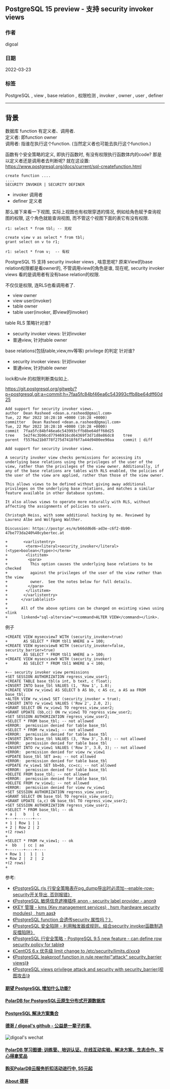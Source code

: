 ## PostgreSQL 15 preview - 支持 security invoker views   
    
### 作者            
digoal            
            
### 日期            
2022-03-23           
            
### 标签            
PostgreSQL , view , base relation , 权限检测 , invoker , owner , user , definer        
            
----            
            
## 背景       
  
数据库 function 有定义者、调用者.    
定义者: 即function owner    
调用者: 指谁在执行这个function. (当然定义者也可能去执行这个function.)    
  
函数有个安全策略的定义, 即执行函数时, 有没有权限执行函数体内的code? 那是以定义者还是调用者去判断呢? 就在这设置:    
https://www.postgresql.org/docs/current/sql-createfunction.html  
```  
create function ....  
....  
SECURITY INVOKER | SECURITY DEFINER   
```  
  
- invoker 调用者  
- definer 定义者  
  
那么接下来看一下视图, 实际上视图也有权限穿透的情况, 例如给角色赋予查询视图的权限, 这个角色就能查询视图, 而不管这个视图下面的表它有没有权限.    
  
```  
r1: select * from tbl; -- 无权  
  
create view v as select * from tbl;  
grant select on v to r1;  
  
r1: select * from v;  -- 有权  
```  
  
PostgreSQL 15 支持 security invoker views , 啥意思呢? 原来View的base relation权限都是看owner的, 不管调用view的角色是谁, 现在呢, security invoker views 看的是调用者有没有base relation的权限.  
  
不仅仅是权限, 连RLS也看调用者了.    
  
- view owner  
- view user(invoker)  
- table owner  
- table user(invoker, 即view的invoker)   
  
table RLS 策略针对谁?   
- security invoker views: 针对invoker  
- 普通view, 针对table owner  
  
base relations(包括table,view,mv等等) privilege 的判定 针对谁?   
- security invoker views: 针对invoker  
- 普通view, 针对table owner  
  
lock和rule 的权限判断类似如上.   
  
  
https://git.postgresql.org/gitweb/?p=postgresql.git;a=commit;h=7faa5fc84bf46ea6c543993cffb8be64dff60d25  
  
```  
Add support for security invoker views.  
author	Dean Rasheed <dean.a.rasheed@gmail.com>	  
Tue, 22 Mar 2022 10:28:10 +0000 (10:28 +0000)  
committer	Dean Rasheed <dean.a.rasheed@gmail.com>	  
Tue, 22 Mar 2022 10:28:10 +0000 (10:28 +0000)  
commit	7faa5fc84bf46ea6c543993cffb8be64dff60d25  
tree	5e2f4c3b96cd77946916cd64369f3d71d8e86dc8	tree  
parent	f5576a21b0778f275d7418f6f7a44d9400ee90aa	commit | diff  
  
Add support for security invoker views.  
  
A security invoker view checks permissions for accessing its  
underlying base relations using the privileges of the user of the  
view, rather than the privileges of the view owner. Additionally, if  
any of the base relations are tables with RLS enabled, the policies of  
the user of the view are applied, rather than those of the view owner.  
  
This allows views to be defined without giving away additional  
privileges on the underlying base relations, and matches a similar  
feature available in other database systems.  
  
It also allows views to operate more naturally with RLS, without  
affecting the assignments of policies to users.  
  
Christoph Heiss, with some additional hacking by me. Reviewed by  
Laurenz Albe and Wolfgang Walther.  
  
Discussion: https://postgr.es/m/b66dd6d6-ad3e-c6f2-8b90-47be773da240%40cybertec.at  
```  
  
```  
+       <varlistentry>  
+        <term><literal>security_invoker</literal> (<type>boolean</type>)</term>  
+        <listitem>  
+         <para>  
+          This option causes the underlying base relations to be checked  
+          against the privileges of the user of the view rather than the view  
+          owner.  See the notes below for full details.  
+         </para>  
+        </listitem>  
+       </varlistentry>  
+      </variablelist>  
+  
+      All of the above options can be changed on existing views using <link  
+      linkend="sql-alterview"><command>ALTER VIEW</command></link>.  
```  
  
例子  
```  
+CREATE VIEW mysecview7 WITH (security_invoker=true)  
+       AS SELECT * FROM tbl1 WHERE a = 100;  
+CREATE VIEW mysecview8 WITH (security_invoker=false, security_barrier=true)  
+       AS SELECT * FROM tbl1 WHERE a > 100;  
+CREATE VIEW mysecview9 WITH (security_invoker)  
+       AS SELECT * FROM tbl1 WHERE a < 100;  
```  
  
```  
+-- security invoker view permissions  
+SET SESSION AUTHORIZATION regress_view_user1;  
+CREATE TABLE base_tbl(a int, b text, c float);  
+INSERT INTO base_tbl VALUES (1, 'Row 1', 1.0);  
+CREATE VIEW rw_view1 AS SELECT b AS bb, c AS cc, a AS aa FROM base_tbl;  
+ALTER VIEW rw_view1 SET (security_invoker = true);  
+INSERT INTO rw_view1 VALUES ('Row 2', 2.0, 2);  
+GRANT SELECT ON rw_view1 TO regress_view_user2;  
+GRANT UPDATE (bb,cc) ON rw_view1 TO regress_view_user2;  
+SET SESSION AUTHORIZATION regress_view_user2;  
+SELECT * FROM base_tbl; -- not allowed  
+ERROR:  permission denied for table base_tbl  
+SELECT * FROM rw_view1; -- not allowed  
+ERROR:  permission denied for table base_tbl  
+INSERT INTO base_tbl VALUES (3, 'Row 3', 3.0); -- not allowed  
+ERROR:  permission denied for table base_tbl  
+INSERT INTO rw_view1 VALUES ('Row 3', 3.0, 3); -- not allowed  
+ERROR:  permission denied for view rw_view1  
+UPDATE base_tbl SET a=a; -- not allowed  
+ERROR:  permission denied for table base_tbl  
+UPDATE rw_view1 SET bb=bb, cc=cc; -- not allowed  
+ERROR:  permission denied for table base_tbl  
+DELETE FROM base_tbl; -- not allowed  
+ERROR:  permission denied for table base_tbl  
+DELETE FROM rw_view1; -- not allowed  
+ERROR:  permission denied for view rw_view1  
+SET SESSION AUTHORIZATION regress_view_user1;  
+GRANT SELECT ON base_tbl TO regress_view_user2;  
+GRANT UPDATE (a,c) ON base_tbl TO regress_view_user2;  
+SET SESSION AUTHORIZATION regress_view_user2;  
+SELECT * FROM base_tbl; -- ok  
+ a |   b   | c   
+---+-------+---  
+ 1 | Row 1 | 1  
+ 2 | Row 2 | 2  
+(2 rows)  
+  
+SELECT * FROM rw_view1; -- ok  
+  bb   | cc | aa   
+-------+----+----  
+ Row 1 |  1 |  1  
+ Row 2 |  2 |  2  
+(2 rows)  
+  
```  
  
参考:  
- [《PostgreSQL rls 行安全策略表在pg_dump导出时必须加--enable-row-security开关导出, 否则报错》](../202109/20210929_02.md)    
- [《PostgreSQL 敏感信息遮掩插件 anon - security label provider - anon》](../201911/20191115_03.md)    
- [《KEY 管理 - kms (Key management services) , hsm (hardware security modules) , hsm aas》](../201902/20190205_01.md)    
- [《PostgreSQL function 会遗传security 属性吗？》](../201509/20150930_01.md)    
- [《PostgreSQL 安全陷阱 - 利用触发器或规则，结合security invoker函数制造反噬陷阱》](../201509/20150929_01.md)    
- [《PostgreSQL 行安全策略 - PostgreSQL 9.5 new feature - can define row security policy for table》](../201504/20150409_01.md)    
- [《CentOS 6.x 优先级 limit change to /etc/security/limits.d/xxx》](../201406/20140607_01.md)    
- [《PostgreSQL leakproof function in rule rewrite("attack" security_barrier views)》](../201404/20140414_01.md)    
- [《PostgreSQL views privilege attack and security with security_barrier(视图攻击)》](../201307/20130710_01.md)    
  
  
  
  
  
#### [期望 PostgreSQL 增加什么功能?](https://github.com/digoal/blog/issues/76 "269ac3d1c492e938c0191101c7238216")
  
  
#### [PolarDB for PostgreSQL云原生分布式开源数据库](https://github.com/ApsaraDB/PolarDB-for-PostgreSQL "57258f76c37864c6e6d23383d05714ea")
  
  
#### [PostgreSQL 解决方案集合](https://yq.aliyun.com/topic/118 "40cff096e9ed7122c512b35d8561d9c8")
  
  
#### [德哥 / digoal's github - 公益是一辈子的事.](https://github.com/digoal/blog/blob/master/README.md "22709685feb7cab07d30f30387f0a9ae")
  
  
![digoal's wechat](../pic/digoal_weixin.jpg "f7ad92eeba24523fd47a6e1a0e691b59")
  
  
#### [PolarDB 学习图谱: 训练营、培训认证、在线互动实验、解决方案、生态合作、写心得拿奖品](https://www.aliyun.com/database/openpolardb/activity "8642f60e04ed0c814bf9cb9677976bd4")
  
  
#### [购买PolarDB云服务折扣活动进行中, 55元起](https://www.aliyun.com/activity/new/polardb-yunparter?userCode=bsb3t4al "e0495c413bedacabb75ff1e880be465a")
  
  
#### [About 德哥](https://github.com/digoal/blog/blob/master/me/readme.md "a37735981e7704886ffd590565582dd0")
  
